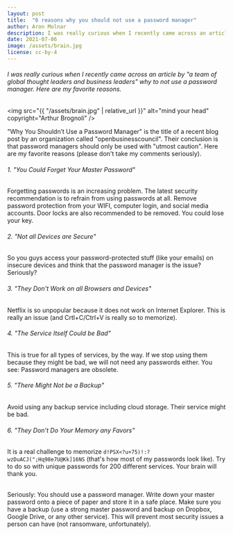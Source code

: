 ```yaml
---
layout: post
title:  "6 reasons why you should not use a password manager"
author: Aron Molnar
description: I was really curious when I recently came across an article by "a team of global thought leaders and business leaders" why to not use a password manager. Here are my favorite reasons.
date: 2021-07-06
image: /assets/brain.jpg
license: cc-by-4
---
```

###### I was really curious when I recently came across an article by "a team of global thought leaders and business leaders" why to not use a password manager. Here are my favorite reasons.

<img src="{{ "/assets/brain.jpg" | relative_url }}" alt="mind your head" copyright="Arthur Brognoli" />

"Why You Shouldn’t Use a Password Manager" is the title of a recent blog post by an organization called "openbusinesscouncil". Their conclusion is that password managers should only be used with "utmost caution". Here are my favorite reasons (please don't take my comments seriously).

###### 1. "*You Could Forget Your Master Password*"
Forgetting passwords is an increasing problem. The latest security recommendation is to refrain from using passwords at all. Remove password protection from your WIFI, computer login, and social media accounts. Door locks are also recommended to be removed. You could lose your key.

###### 2. "*Not all Devices are Secure*"
So you guys access your password-protected stuff (like your emails) on insecure devices and think that the password manager is the issue? Seriously?

###### 3. "*They Don't Work on all Browsers and Devices*"
Netflix is so unpopular because it does not work on Internet Explorer. This is really an issue (and Crtl+C/Ctrl+V is really so to memorize).

###### 4. "*The Service Itself Could be Bad*"
This is true for all types of services, by the way. If we stop using them because they might be bad, we will not need any passwords either. 
You see: Password managers are obsolete.

###### 5. "*There Might Not be a Backup*"
Avoid using any backup service including cloud storage. Their service might be bad.

###### 6. "*They Don’t Do Your Memory any Favors*"
It is a real challenge to memorize `d!PSX<?u+75)!:?wzDuACJ(";Hq98e7U@Kk]16NS` (that's how most of my passwords look like). Try to do so with unique passwords for 200 different services. Your brain will thank you.

<br>
Seriously: You should use a password manager. Write down your master password onto a piece of paper and store it in a safe place. Make sure you have a backup (use a strong master password and backup on Dropbox, Google Drive, or any other service). This will prevent most security issues a person can have (not ransomware, unfortunately).